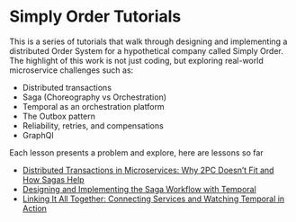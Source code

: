 # Simply Order Tutorials
This is a series of tutorials that walk through designing and implementing a distributed Order System for a hypothetical company called Simply Order.
The highlight of this work is not just coding, but exploring real-world microservice challenges such as:
- Distributed transactions
- Saga (Choreography vs Orchestration)
- Temporal as an orchestration platform
- The Outbox pattern
- Reliability, retries, and compensations
- GraphQl

Each lesson presents a problem and explore, here are lessons so far
- [Distributed Transactions in Microservices: Why 2PC Doesn’t Fit and How Sagas Help](https://dev.to/hassan314159/distributed-transactions-in-microservices-why-2pc-doesnt-fit-and-how-sagas-help-1lb)
- [Designing and Implementing the Saga Workflow with Temporal](https://dev.to/hassan314159/simply-order-part-2-designing-and-implementing-the-saga-workflow-with-temporal-3o23)
- [Linking It All Together: Connecting Services and Watching Temporal in Action](https://dev.to/hassan314159/simply-order-part-3-linking-it-all-together-connecting-services-and-watching-temporal-in-action-19oe)